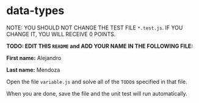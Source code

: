 # data-types

NOTE: YOU SHOULD NOT CHANGE THE TEST FILE `*.test.js`. IF YOU CHANGE IT, YOU WILL RECEIVE 0 POINTS.

**TODO: EDIT THIS `README` and ADD YOUR NAME IN THE FOLLOWING FILE:**

**First name:** Alejandro

**Last name:** Mendoza

Open the file `variable.js` and solve all of the `TODO`s specified in that file.

When you are done, save the file and the unit test will run automatically.
